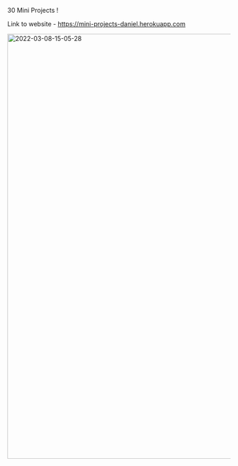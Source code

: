 30 Mini Projects !

Link to website - https://mini-projects-daniel.herokuapp.com


<img width="960" alt="2022-03-08-15-05-28" src="https://user-images.githubusercontent.com/35144794/158378674-5d02b010-de86-4a4f-a869-dede8c89e967.png">
